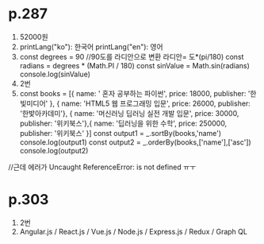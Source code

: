 # p.287

1. 52000원
2. printLang("ko"): 한국어
   printLang("en"): 영어
3. <srcipt>
   const degrees = 90
   //90도를 라디안으로 변환 라디안= 도*(pi/180)
   const radians = degrees * (Math.PI / 180)
   const sinValue = Math.sin(radians)
   console.log(sinValue)
   </srcipt>
4. 2번
5. const books = [{
   name: ' 혼자 공부하는 파이썬',
   price: 18000,
   publisher: '한빛미디어'
   }, {
   name: 'HTML5 웹 프로그래밍 입문',
   price: 26000,
   publisher: '한밫아카데미'},
   {
   name: '머신러닝 딥러닝 실전 개발 입문',
   price: 30000,
   publisher: '위키북스'},{
   name: '딥러닝을 위한 수학',
   price: 250000,
   publisher: '위키북스' }]
   const output1 = _.sortBy(books,'name')
   console.log(output1)
   const output2 = _.orderBy(books,['name'],['asc'])
   console.log(output2)

//근데 에러가 Uncaught ReferenceError: is not defined ㅠㅜ

# p.303

1. 2번
2. Angular.js / React.js / Vue.js / Node.js / Express.js / Redux / Graph QL
